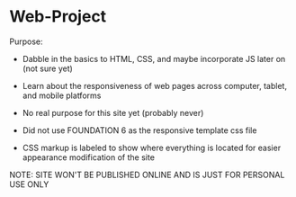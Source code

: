 # Web-Project
Purpose:
- Dabble in the basics to HTML, CSS, and maybe incorporate JS later on (not sure yet)
- Learn about the responsiveness of web pages across computer, tablet, and mobile platforms
- No real purpose for this site yet (probably never)

- Did not use FOUNDATION 6 as the responsive template css file
- CSS markup is labeled to show where everything is located for easier appearance modification of the site

NOTE: SITE WON'T BE PUBLISHED ONLINE AND IS JUST FOR PERSONAL USE ONLY
